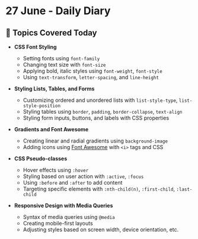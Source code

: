 # 27 June - Daily Diary

## 📘 Topics Covered Today

* **CSS Font Styling**

  * Setting fonts using `font-family`
  * Changing text size with `font-size`
  * Applying bold, italic styles using `font-weight`, `font-style`
  * Using `text-transform`, `letter-spacing`, and `line-height`

* **Styling Lists, Tables, and Forms**

  * Customizing ordered and unordered lists with `list-style-type`, `list-style-position`
  * Styling tables using `border`, `padding`, `border-collapse`, `text-align`
  * Styling form inputs, buttons, and labels with CSS properties

* **Gradients and Font Awesome**

  * Creating linear and radial gradients using `background-image`
  * Adding icons using [Font Awesome](https://fontawesome.com) with `<i>` tags and CSS

* **CSS Pseudo-classes**

  * Hover effects using `:hover`
  * Styling based on user action with `:active`, `:focus`
  * Using `:before` and `:after` to add content
  * Targeting specific elements with `:nth-child(n)`, `:first-child`, `:last-child`

* **Responsive Design with Media Queries**

  * Syntax of media queries using `@media`
  * Creating mobile-first layouts
  * Adjusting styles based on screen width, device orientation, etc.

